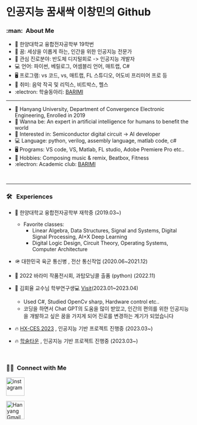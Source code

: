 인공지능 꿈새싹 이창민의 Github
================

<h3> :man: &nbsp;About Me </h3>
 
- 🦁 한양대학교 융합전자공학부 19학번
- 🌱 꿈: 세상을 이롭게 하는, 인간을 위한 인공지능 전문가
- 💙 관심 진로분야: 반도체 디지털회로 -> 인공지능 개발자
- 💻 언어: 파이썬, 베릴로그, 어셈블리 언어, 매트랩, C#
- 🖥️ 프로그램: vs 코드, vs, 매트랩, FL 스튜디오, 어도비 프리미어 프로 등
- 💜 취미: 음악 작곡 및 리믹스, 비트박스, 헬스
- :electron: 학술동아리: [BARIMI](https://ibarami.com/)
-------------------------------------------------------
- 🦁 Hanyang University, Department of Convergence Electronic Engineering, Enrolled in 2019
- 🌱 Wanna be: An expert in artificial intelligence for humans to benefit the world
- 💙 Interested in: Semiconductor digital circuit -> AI developer
- 💻 Language: python, verilog, assembly language, matlab code, c#
- 🖥️ Programs: VS code, VS, Matlab, FL studio, Adobe Premiere Pro etc..
- 💜 Hobbies: Composing music & remix, Beatbox, Fitness
- :electron: Academic club: [BARIMI](https://ibarami.com/)
<br/>

-----------
<h3> 🛠 &nbsp; Experiences </h3>

- 🏫 한양대학교 융합전자공학부 재학중 (2019.03~)
    * Favorite classes: 
        + Linear Algebra, Data Structures, Signal and Systems, Digital Signal Processing, AI+X Deep Learning
        + Digital Logic Design, Circuit Theory, Operating Systems, Computer Architecture
        
- 🪖 대한민국 육군 통신병 , 전산 통신작업 (2020.06~2021.12)
- 🤖 2022 바라미 작품전시회, 과탑모닝콜 출품 (python) (2022.11)
- 📖 김회율 교수님 학부연구생💻 [Visit](http://labinno.co.kr/)(2023.01~2023.04)
    + Used C#, Studied OpenCv sharp, Hardware control etc..
    + 코딩을 하면서 Chat GPT의 도움을 많이 받았고, 인간의 편의를 위한 인공지능을 개발하고 싶은 꿈을 가지게 되어 진로를 변경하는 계기가 되었습니다
- 🔥 [HX-CES 2023](http://hxc.hanyang.ac.kr/) , 인공지능 기반 프로젝트 진행중 (2023.03~)
- 🔥 [학술타운](https://hylu-s.hanyang.ac.kr/ko/program/all/view/1113) , 인공지능 기반 프로젝트 진행중 (2023.03~)

<br/>




<h3> 🤝🏻 &nbsp;Connect with Me </h3> 
<!-- Connect with me -->
<!--icons and links-->



<a href="[https://www.instagram.com/ch_minsta]" target="blank"><img align="center" src="https://user-images.githubusercontent.com/88904952/234981169-2dd1e58f-4b7e-468c-8213-034ba62156c3.png" alt="instagram" height="50" width="50" /></a>

<a href="[mailto:lcemtimeter@hanyang.ac.kr]" target="blank"><img align="left" src="https://seeklogo.com/images/G/gmail-icon-logo-9ADB17D3F3-seeklogo.com.png" alt="Hanyang Gmail" height="50" width="50"/></a> 
</p>

<!--
**chminsta/chminsta** is a ✨ _special_ ✨ repository because its `README.md` (this file) appears on your GitHub profile.

Here are some ideas to get you started:

- 🔭 I’m currently working on ...

- 🌱 I’m currently learning ...
- 👯 I’m looking to collaborate on ...
- 🤔 I’m looking for help with ...
- 💬 Ask me about ...
- 📫 How to reach me: ...
- 😄 Pronouns: ...
- ⚡ Fun fact: ...
-->

